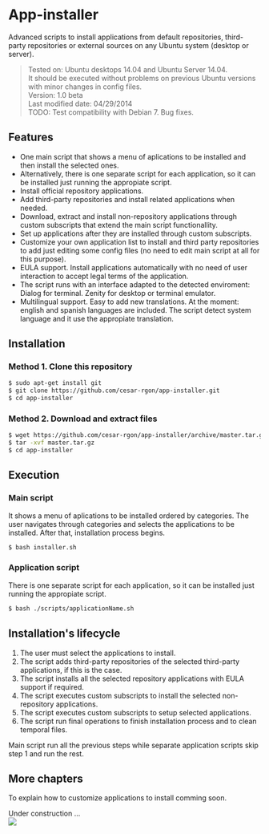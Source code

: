App-installer
=========

Advanced scripts to install applications from default repositories, third-party repositories or external sources on any Ubuntu system (desktop or server).

> Tested on: Ubuntu desktops 14.04 and Ubuntu Server 14.04.  
> It should be executed without problems on previous Ubuntu versions with minor changes in config files.  
> Version: 1.0 beta  
> Last modified date: 04/29/2014  
> TODO: Test compatibility with Debian 7. Bug fixes.

Features
-------------
* One main script that shows a menu of aplications to be installed and then install the selected ones.
* Alternatively, there is one separate script for each application, so it can be installed just running the appropiate script.
* Install official repository applications.
* Add third-party repositories and install related applications when needed.
* Download, extract and install non-repository applications through custom subscripts that extend the main script functionallity.
* Set up applications after they are installed through custom subscripts.
* Customize your own application list to install and third party repositories to add just editing some config files (no need to edit main script at all for this purpose).
* EULA support. Install applications automatically with no need of user interaction to accept legal terms of the application.
* The script runs with an interface adapted to the detected enviroment: Dialog for terminal. Zenity for desktop or terminal emulator.
* Multilingual support. Easy to add new translations. At the moment: english and spanish languages are included. The script detect system language and it use the appropiate translation.

Installation
------------
### Method 1. Clone this repository
```bash
$ sudo apt-get install git
$ git clone https://github.com/cesar-rgon/app-installer.git
$ cd app-installer
```

### Method 2. Download and extract files
```bash
$ wget https://github.com/cesar-rgon/app-installer/archive/master.tar.gz
$ tar -xvf master.tar.gz
$ cd app-installer
```

Execution
---------
### Main script
It shows a menu of aplications to be installed ordered by categories. The user navigates through categories and selects the applications to be installed. After that, installation process begins.
```bash
$ bash installer.sh
```
### Application script
There is one separate script for each application, so it can be installed just running the appropiate script.
```bash
$ bash ./scripts/applicationName.sh
```

Installation's lifecycle
------------------------
1. The user must select the applications to install.
2. The script adds third-party repositories of the selected third-party applications, if this is the case.
3. The script installs all the selected repository applications with EULA support if required.
4. The script executes custom subscripts to install the selected non-repository applications.
5. The script executes custom subscripts to setup selected applications.
6. The script run final operations to finish installation process and to clean temporal files.

Main script run all the previous steps while separate application scripts skip step 1 and run the rest.


More chapters
-------------
To explain how to customize applications to install comming soon.

Under construction ...  
![][under construction]


<!-- References -->
[under construction]:http://1.bp.blogspot.com/_qgWWAMk9DLU/R0_rG8oIQWI/AAAAAAAAAdI/DjY32PC6Wu4/s200/xanderrun-tux-construction-8454.png